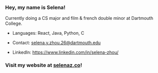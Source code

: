 ### Hey, my name is Selena!
 
Currently doing a CS major and film & french double minor at Dartmouth College.

- Languages: React, Java, Python, C

- Contact: selena.y.zhou.26@dartmouth.edu

- LinkedIn: https://www.linkedin.com/in/selena-zhou/

### Visit my website at [selenaz.co](https://selenaz.co/)!
